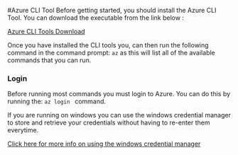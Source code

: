 #Azure CLI Tool
Before getting started, you should install the Azure CLI Tool. You can download the executable from the link below : 

[Azure CLI Tools Download](https://docs.microsoft.com/en-us/cli/azure/install-azure-cli?view=azure-cli-latest)

Once you have installed the CLI tools you, can then run the following command in the command prompt:  `az` as this will list all of the available commands that you can run. 

### Login
Before running most commands you must login to Azure. You can do this by running the: `az login ` command. 

If you are running on windows you can use the windows credential manager to store and retrieve your credentials without having to re-enter them everytime. 

[Click here for more info on using the windows credential manager](UsingWindowsCredentialManager.md)


